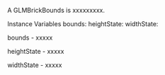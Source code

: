 A GLMBrickBounds is xxxxxxxxx.Instance Variables	bounds:		<Object>	heightState:		<Object>	widthState:		<Object>bounds	- xxxxxheightState	- xxxxxwidthState	- xxxxx